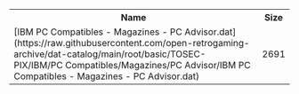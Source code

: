 <table>
<tr><th>Name</th><th>Size</th></tr>
<tr><td>[IBM PC Compatibles - Magazines - PC Advisor.dat](https://raw.githubusercontent.com/open-retrogaming-archive/dat-catalog/main/root/basic/TOSEC-PIX/IBM/PC Compatibles/Magazines/PC Advisor/IBM PC Compatibles - Magazines - PC Advisor.dat)</td><td>2691</td></tr>
</table>
